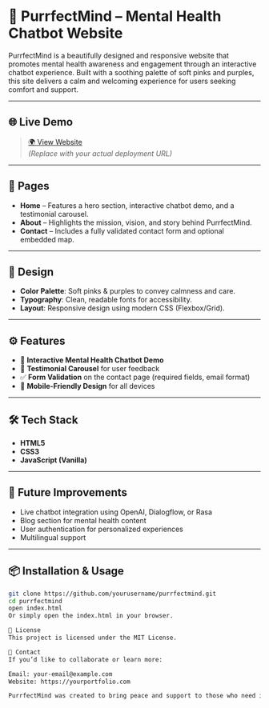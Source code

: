 # 🧠 PurrfectMind – Mental Health Chatbot Website

PurrfectMind is a beautifully designed and responsive website that promotes mental health awareness and engagement through an interactive chatbot experience. Built with a soothing palette of soft pinks and purples, this site delivers a calm and welcoming experience for users seeking comfort and support.

---

## 🌐 Live Demo

> [🌍 View Website](https://your-live-link.com)  
> _(Replace with your actual deployment URL)_

---

## 📁 Pages

- **Home** – Features a hero section, interactive chatbot demo, and a testimonial carousel.
- **About** – Highlights the mission, vision, and story behind PurrfectMind.
- **Contact** – Includes a fully validated contact form and optional embedded map.

---

## 🎨 Design

- **Color Palette**: Soft pinks & purples to convey calmness and care.
- **Typography**: Clean, readable fonts for accessibility.
- **Layout**: Responsive design using modern CSS (Flexbox/Grid).

---

## ⚙️ Features

- 🤖 **Interactive Mental Health Chatbot Demo**  
- 💬 **Testimonial Carousel** for user feedback  
- ✅ **Form Validation** on the contact page (required fields, email format)  
- 📱 **Mobile-Friendly Design** for all devices  

---

## 🛠️ Tech Stack

- **HTML5**
- **CSS3**
- **JavaScript (Vanilla)**  


---

## 🚀 Future Improvements

- Live chatbot integration using OpenAI, Dialogflow, or Rasa
- Blog section for mental health content
- User authentication for personalized experiences
- Multilingual support

---

## 📦 Installation & Usage

```bash
git clone https://github.com/yourusername/purrfectmind.git
cd purrfectmind
open index.html
Or simply open the index.html in your browser.

📄 License
This project is licensed under the MIT License.

💌 Contact
If you’d like to collaborate or learn more:

Email: your-email@example.com
Website: https://yourportfolio.com

PurrfectMind was created to bring peace and support to those who need it – one conversation at a time.
